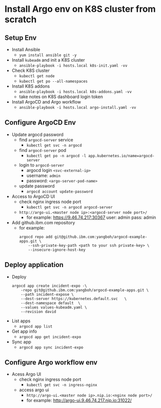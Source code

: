 # Install Argo env on K8S cluster from scratch 
## Setup Env
- Install Ansible
  - `yum install ansible git -y`
- Install `kubeadm` and init a K8S cluster
  - `ansible-playbook -i hosts.local k8s-init.yaml -vv`
- Check K8S cluster
  - `kubectl get node`
  - `kubectl get po --all-namespaces`
- Install K8S addons
  - `ansible-playbook -i hosts.local k8s-addons.yaml -vv`
  - take notes on K8S dashboard login token
- Install ArgoCD and Argo workflow
  - `ansible-playbook -i hosts.local argo-install.yaml -vv`

## Configure ArgoCD Env
- Update argocd password
  - find `argocd-server` service
    - `kubectl get svc -n argocd`
  - find `argocd-server` pod
    - `kubectl get po -n argocd -l app.kubernetes.io/name=argocd-server`
  - login to `argocd-server`
    - argocd login `<svc-external-ip>`
    - username: `admin`
    - password: `<argo-server-pod-name>`
  - update password
    - `argocd account update-password`
- Access to ArgoCD UI
  - check nginx ingress node port 
      - `kubectl get svc -n argocd argocd-server`
  - `http://argo-ui.<master node ip>:<argocd-server node port>/`
      - for example: https://9.46.74.217:30367   user: admin pass: admin
- Add github.ibm.com repository
  - for example:
    ```
    argocd repo add git@github.ibm.com:yangboh/argocd-example-apps.git \
        --ssh-private-key-path <path to your ssh private-key> \
        --insecure-ignore-host-key
    ```
## Deploy application
- Deploy
  ```
  argocd app create incident-expo -\
      -repo git@github.ibm.com:yangboh/argocd-example-apps.git \
      --path incident-expose \
      --dest-server https://kubernetes.default.svc   \
      --dest-namespace default  \
      --values values-kubeadm.yaml \
      --revision david
  ```
- List apps
  - `argocd app list`
- Get app info
  - `argocd app get incident-expo`
- Sync app
  - `argocd app sync incident-expo`

## Configure Argo workflow env
  - Acess Argo UI
    - check nginx ingress node port 
      - `kubectl get svc -n ingress-nginx`
    - access argo ui
      - `http://argo-ui.<master node ip>.nip.io:<nginx node port>/`
      - for example: http://argo-ui.9.46.74.217.nip.io:31022/
